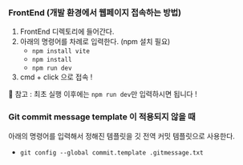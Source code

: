### FrontEnd (개발 환경에서 웹페이지 접속하는 방법)
1. FrontEnd 디렉토리에 들어간다.
2. 아래의 명령어를 차례로 입력한다. (npm 설치 필요)
    - `npm install vite`
    - `npm install`
    - `npm run dev`
3. cmd + click 으로 접속 !

📌 참고 : 최초 실행 이후에는 `npm run dev`만 입력하시면 됩니다 !
### Git commit message template 이 적용되지 않을 때
아래의 명령어를 입력해서 정해진 템플릿을 깃 전역 커밋 템플릿으로 사용한다.
 - `git config --global commit.template .gitmessage.txt`